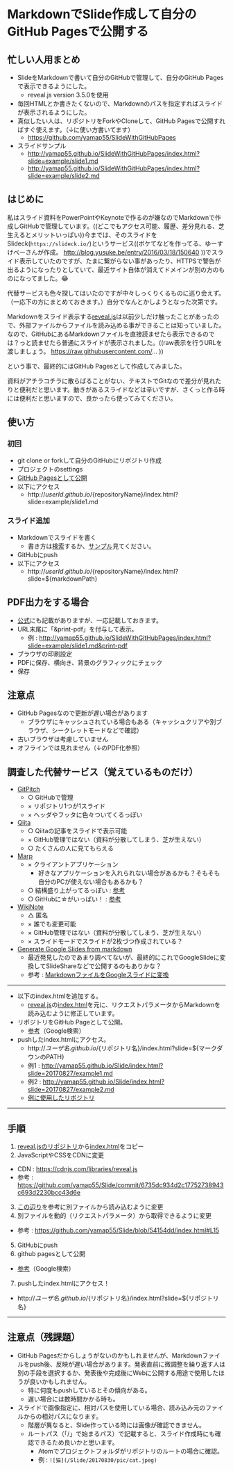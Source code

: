 # MarkdownでSlide作成して自分のGitHub Pagesで公開する
## 忙しい人用まとめ
- SlideをMarkdownで書いて自分のGitHubで管理して、自分のGitHub Pagesで表示できるようにした。
  - reveal.js version 3.5.0を使用
- 毎回HTMLとか書きたくないので、Markdownのパスを指定すればスライドが表示されるようにした。
- 真似したい人は、リポジトリをForkやCloneして、GitHub Pagesで公開すればすぐ使えます。（↓に使い方書いてます）
  - https://github.com/yamap55/SlideWithGitHubPages
- スライドサンプル
  - http://yamap55.github.io/SlideWithGitHubPages/index.html?slide=example/slide1.md
  - http://yamap55.github.io/SlideWithGitHubPages/index.html?slide=example/slide2.md

## はじめに
私はスライド資料をPowerPointやKeynoteで作るのが嫌なのでMarkdownで作成しGitHubで管理しています。((どこでもアクセス可能、履歴、差分見れる、芝生えるとメリットいっぱい))今までは、そのスライドをSlideck(`https://slideck.io/`)というサービス((ボケてなどを作ってる、ゆーすけべーさんが作成。 http://blog.yusuke.be/entry/2016/03/18/150640 ))でスライド表示していたのですが、たまに繋がらない事があったり、HTTPSで警告が出るようになったりとしていて、最近サイト自体が消えてドメインが別の方のものになってました。😂

代替サービスも色々探してはいたのですが中々しっくりくるものに巡り会えず。（一応下の方にまとめておきます。）自分でなんとかしようとなった次第です。

Markdownをスライド表示する[reveal.js](https://github.com/hakimel/reveal.js/)は以前少しだけ触ったことがあったので、外部ファイルからファイルを読み込める事ができることは知っていました。なので、GitHubにあるMarkdownファイルを直接読ませたら表示できるのでは？っと読ませたら普通にスライドが表示されました。((raw表示を行うURLを渡しましょう。 https://raw.githubusercontent.com/... ))

という事で、最終的にはGitHub Pagesとして作成してみました。

資料がアチラコチラに散らばることがない、テキストでGitなので差分が見れたりと便利だと思います。動きがあるスライドなどは辛いですが、さくっと作る時には便利だと思いますので、良かったら使ってみてください。

## 使い方
### 初回
- git clone or forkして自分のGitHubにリポジトリ作成
- プロジェクトのsettings
- [GitHub Pagesとして公開](https://www.google.com/search?q=github+pages)
- 以下にアクセス
  - http://${userId}.github.io/${repositoryName}/index.html?slide=example/slide1.md

### スライド追加
- Markdownでスライドを書く
  - 書き方は[検索](https://www.google.com/search?q=revelal.js+markdown)するか、[サンプル](https://raw.githubusercontent.com/yamap55/SlideWithGitHubPages/master/example/slide1.md)見てください。
- GitHubにpush
- 以下にアクセス
  - http://${userId}.github.io/${repositoryName}/index.html?slide=${markdownPath}

## PDF出力をする場合
- [公式](https://github.com/hakimel/reveal.js/#instructions-1)にも記載がありますが、一応記載しておきます。
- URL末尾に「&print-pdf」を付与して表示。
  - 例 : http://yamap55.github.io/SlideWithGitHubPages/index.html?slide=example/slide1.md&print-pdf
- ブラウザの印刷設定
- PDFに保存、横向き、背景のグラフィックにチェック
- 保存

## 注意点
- GitHub Pagesなので更新が遅い場合があります
  - ブラウザにキャッシュされている場合もある（キャッシュクリアや別ブラウザ、シークレットモードなどで確認）
- 古いブラウザは考慮していません
- オフラインでは見れません（↓のPDF化参照）

## 調査した代替サービス（覚えているものだけ）
- [GitPitch](https://gitpitch.com/)
  - ○ GitHubで管理
  - × リポジトリ1つが1スライド
  - × ヘッダやフッタに色々ついてくるっぽい
- [Qiita](http://qiita.com/)
  - ○ Qiitaの記事をスライドで表示可能
  - × GitHub管理ではない（資料が分散してしまう、芝が生えない）
  - ○ たくさんの人に見てもらえる
- [Marp](https://yhatt.github.io/marp/)
  - × クライアントアプリケーション
    - 好きなアプリケーションを入れられない場合があるかも？そもそも自分のPCが使えない場合もあるかも？
  - ○ 結構盛り上がってるっぽい : [参考](http://qiita.com/yhatt/items/0bf65699a538d5508c33)
  - ○ GitHubに☆がいっぱい！ : [参考](https://github.com/yhatt/marp/)
- [WikiNote](https://wikinote.net/)
  - △ 匿名
  - × 誰でも変更可能
  - × GitHub管理ではない（資料が分散してしまう、芝が生えない）
  - × スライドモードでスライドが2枚づつ作成されている？
- [Generate Google Slides from markdown](https://github.com/googlesamples/md2googleslides)
  - 最近発見したのであまり調べてないが、最終的にこれでGoogleSlideに変換してSlideShareなどで公開するのもありかな？
  - 参考 : [MarkdownファイルをGoogleスライドに変換](http://www.moongift.jp/2016/12/md2googleslides-markdown%E3%83%95%E3%82%A1%E3%82%A4%E3%83%AB%E3%82%92google%E3%82%B9%E3%83%A9%E3%82%A4%E3%83%89%E3%81%AB%E5%A4%89%E6%8F%9B/)

------------


- 以下のindex.htmlを追加する。
  - [reveal.js](https://cdnjs.com/libraries/reveal.js)の[index.html](https://raw.githubusercontent.com/hakimel/reveal.js/master/index.html)を元に、リクエストパラメータからMarkdownを読み込むように修正しています。
- リポジトリをGitHub Pageとして公開。
  - [参考](https://www.google.co.jp/search?q=github+pages)（Google検索）
- pushしたindex.htmlにアクセス。
  - http://${ユーザ名}.github.io/${リポジトリ名}/index.html?slide=${マークダウンのPATH}
  - 例1 : http://yamap55.github.io/Slide/index.html?slide=20170827/example1.md
  - 例2 : http://yamap55.github.io/Slide/index.html?slide=20170827/example2.md
  - [例に使用したリポジトリ](https://github.com/yamap55/Slide/tree/master/20170827)


-----


## 手順
1. [reveal.jsのリポジトリ](https://github.com/hakimel/reveal.js/)から[index.html](https://raw.githubusercontent.com/hakimel/reveal.js/master/index.html)をコピー
2. JavaScriptやCSSをCDNに変更
  - CDN : https://cdnjs.com/libraries/reveal.js
  - 参考 : https://github.com/yamap55/Slide/commit/6735dc934d2c17752738943c693d2230bcc43d6e
3. [この辺り](https://github.com/hakimel/reveal.js/#external-markdown)を参考に別ファイルから読み込むように変更
4. 別ファイルを動的（リクエストパラメータ）から取得できるように変更
  - 参考 : https://github.com/yamap55/Slide/blob/54154dd/index.html#L15
5. GitHubにpush
6. github pagesとして公開
  - [参考](https://www.google.co.jp/search?q=github+pages)（Google検索）
7. pushしたindex.htmlにアクセス！
  - http://${ユーザ名}.github.io/${リポジトリ名}/index.html?slide=${リポジトリ名}

---

## 注意点（残課題）
- GitHub Pagesだからしょうがないのかもしれませんが、Markdownファイルをpush後、反映が遅い場合があります。発表直前に微調整を繰り返す人は別の手段を選択するか、発表後や完成後にWebに公開する用途で使用したほうが良いかもしれません。
  - 特に何度もpushしているとその傾向がある。
  - 遅い場合には数時間かかる時も。
- スライドで画像指定に、相対パスを使用している場合、読み込み元のファイルからの相対パスになります。
  - 階層が異なると、Slide作っている時には画像が確認できません。
  - ルートパス（「/」で始まるパス）で記載すると、スライド作成時にも確認できるため良いかと思います。
    - Atomでプロジェクトフォルダがリポジトリのルートの場合に確認。
    - 例 : ```![猫](/Slide/20170830/pic/cat.jpeg)```

